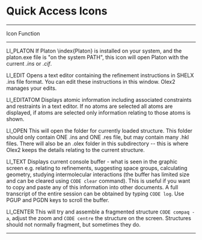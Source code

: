 # Quick Access Icons


-----------------------------------------------------------------------------
Icon       Function
------     ------------------------------------------------------------------
LI_PLATON   If Platon \index{Platon} is installed on your system, and the platon.exe file is "on the system PATH", this icon will open Platon with the current *.ins* or *.cif*.

LI_EDIT     Opens a text editor containing the refinement instructions in SHELX .ins file format. You can edit these instructions in this window. Olex2 manages your edits.

LI_EDITATOM Displays atomic information including associated constraints and restraints in a text editor. If no atoms are selected all atoms are displayed, if atoms are selected only information relating to those atoms is shown.
 
LI_OPEN     This will open the folder for currently loaded structure. This folder should only contain ONE .ins and ONE .res file, but may contain many .hkl files. There will also be an .olex folder in this subdirectory -- this is where Olex2 keeps the details relating to the current structure.
 
LI_TEXT     Displays current console buffer - what is seen in the graphic screen e.g. relating to refinements, suggesting space groups, calculating geometry, studying intermolecular interactions (the buffer has limited size and can be cleared using `CODE clear` command). This is useful if you want to copy and paste any of this information into other documents. A full transcript of the entire session can be obtained by typing `CODE log`. Use PGUP and PGDN keys to scroll the buffer.
 
LI_CENTER   This will try and assemble a fragmented structure `CODE compaq -a`, adjust the zoom and `CODE centre` the structure on the screen. Structures should not normally fragment, but sometimes they do.

-----------------------------------------------------------------------------
